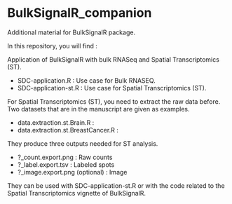 # BulkSignalR_companion
Additional material for BulkSignalR package.

In this repository, you will find :  

Application of BulkSignalR with bulk RNASeq and Spatial Transcriptomics (ST).  

- SDC-application.R : Use case for Bulk RNASEQ.  
- SDC-application-st.R :  Use case for Spatial Transcriptomics (ST).  

For Spatial Transcriptomics (ST), you need to extract the raw data before.
Two datasets that are in the manuscript are given as examples.    

- data.extraction.st.Brain.R  :
- data.extraction.st.BreastCancer.R : 

They produce three outputs needed for ST analysis.
- ?_count.export.png : Raw counts
- ?_label.export.tsv : Labeled spots
- ?_image.export.png (optional) : Image

They can be used with SDC-application-st.R or
with the code related to the Spatial Transcriptomics vignette of BulkSignalR.